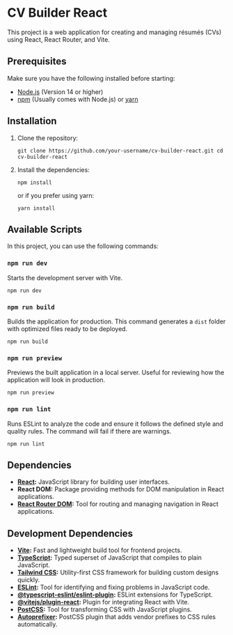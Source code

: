 # CV Builder React

This project is a web application for creating and managing résumés (CVs) using React, React Router, and Vite.

## Prerequisites

Make sure you have the following installed before starting:

- [Node.js](https://nodejs.org/) (Version 14 or higher)
- [npm](https://www.npmjs.com/) (Usually comes with Node.js) or [yarn](https://yarnpkg.com/)

## Installation

1.  Clone the repository:

    `git clone https://github.com/your-username/cv-builder-react.git
cd cv-builder-react`

2.  Install the dependencies:

    `npm install`

    or if you prefer using yarn:

    `yarn install`

## Available Scripts

In this project, you can use the following commands:

### `npm run dev`

Starts the development server with Vite.

`npm run dev`

### `npm run build`

Builds the application for production. This command generates a `dist` folder with optimized files ready to be deployed.

`npm run build`

### `npm run preview`

Previews the built application in a local server. Useful for reviewing how the application will look in production.

`npm run preview`

### `npm run lint`

Runs ESLint to analyze the code and ensure it follows the defined style and quality rules. The command will fail if there are warnings.

`npm run lint`

## Dependencies

- **[React](https://reactjs.org/):** JavaScript library for building user interfaces.
- **React DOM:** Package providing methods for DOM manipulation in React applications.
- **[React Router DOM](https://reactrouter.com/):** Tool for routing and managing navigation in React applications.

## Development Dependencies

- **[Vite](https://vitejs.dev/):** Fast and lightweight build tool for frontend projects.
- **[TypeScript](https://www.typescriptlang.org/):** Typed superset of JavaScript that compiles to plain JavaScript.
- **[Tailwind CSS](https://tailwindcss.com/):** Utility-first CSS framework for building custom designs quickly.
- **[ESLint](https://eslint.org/):** Tool for identifying and fixing problems in JavaScript code.
- **[@typescript-eslint/eslint-plugin](https://typescript-eslint.io/):** ESLint extensions for TypeScript.
- **[@vitejs/plugin-react](https://github.com/vitejs/vite/tree/main/packages/plugin-react):** Plugin for integrating React with Vite.
- **[PostCSS](https://postcss.org/):** Tool for transforming CSS with JavaScript plugins.
- **[Autoprefixer](https://github.com/postcss/autoprefixer):** PostCSS plugin that adds vendor prefixes to CSS rules automatically.
